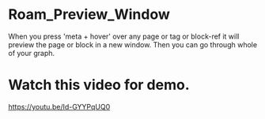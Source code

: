 # Roam_Preview_Window

When you press 'meta + hover' over any page or tag or block-ref it will preview the page or block in a new window. Then you can go through whole of your graph. 

# Watch this video for demo. 
https://youtu.be/Id-GYYPqUQ0
